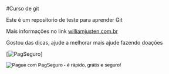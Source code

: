 #Curso de git

Este é um repositorio de teste para aprender Git

Mais informações no link [williamjusten.com.br](http://willianjusten.com.br)

Gostou das dicas, ajude a melhorar mais ajude fazendo doações

[![PagSeguro](https://stc.pagseguro.uol.com.br/public/img/botoes/doacoes/120x53-doar-roxo.gif)]


<!-- INICIO FORMULARIO BOTAO PAGSEGURO -->
<form action="https://pagseguro.uol.com.br/checkout/v2/donation.html" method="post">
<!-- NÃO EDITE OS COMANDOS DAS LINHAS ABAIXO -->
<input type="hidden" name="currency" value="BRL" />
<input type="hidden" name="receiverEmail" value="instituto1@sequencialctp.com.br" />
<input type="hidden" name="iot" value="button" />
<input type="image" src="https://stc.pagseguro.uol.com.br/public/img/botoes/doacoes/120x53-doar-roxo.gif" name="submit" alt="Pague com PagSeguro - é rápido, grátis e seguro!" />
</form>
<!-- FINAL FORMULARIO BOTAO PAGSEGURO -->
